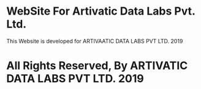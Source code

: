 # WebSite For Artivatic Data Labs Pvt. Ltd.
This Website is developed for ARTIVAATIC DATA LABS PVT LTD. 2019
# All Rights Reserved, By ARTIVATIC DATA LABS PVT LTD. 2019
